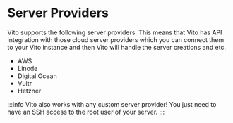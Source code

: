 # Server Providers

Vito supports the following server providers. This means that Vito has API integration with those cloud server providers which you can connect them to your Vito instance and then Vito will handle the server creations and etc.

- AWS
- Linode
- Digital Ocean
- Vultr
- Hetzner

:::info
Vito also works with any custom server provider! You just need to have an SSH access to the root user of your server.
:::